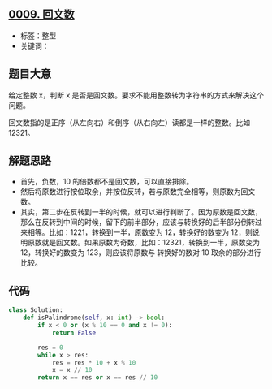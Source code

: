 ## [0009. 回文数](https://leetcode-cn.com/problems/palindrome-number/)

- 标签：整型
- 关键词：

## 题目大意

给定整数 x，判断 x 是否是回文数。要求不能用整数转为字符串的方式来解决这个问题。

回文数指的是正序（从左向右）和倒序（从右向左）读都是一样的整数。比如 12321。

## 解题思路

- 首先，负数，10 的倍数都不是回文数，可以直接排除。
- 然后将原数进行按位取余，并按位反转，若与原数完全相等，则原数为回文数。
- 其实，第二步在反转到一半的时候，就可以进行判断了。因为原数是回文数，那么在反转到中间的时候，留下的前半部分，应该与转换好的后半部分倒转过来相等。比如：1221，转换到一半，原数变为 12，转换好的数变为 12，则说明原数就是回文数。如果原数为奇数，比如：12321，转换到一半，原数变为 12，转换好的数变为 123，则应该将原数与 转换好的数对 10 取余的部分进行比较。

## 代码

```Python
class Solution:
    def isPalindrome(self, x: int) -> bool:
        if x < 0 or (x % 10 == 0 and x != 0):
            return False

        res = 0
        while x > res:
            res = res * 10 + x % 10
            x = x // 10
        return x == res or x == res // 10
```

